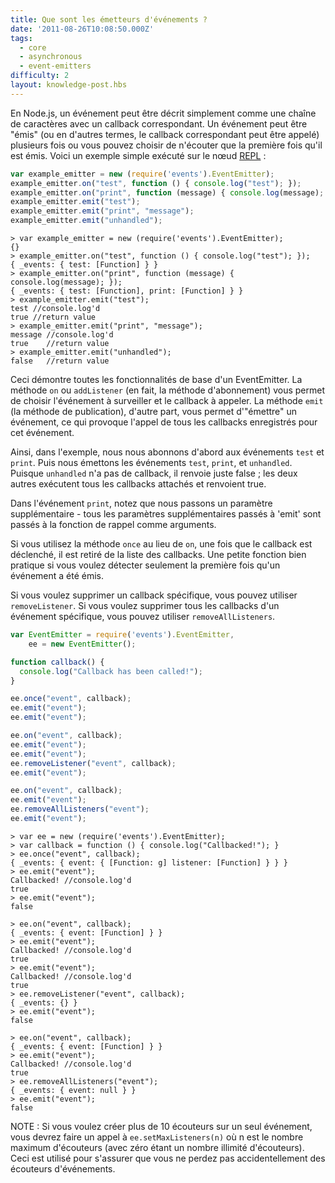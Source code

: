 ```yaml
---
title: Que sont les émetteurs d'événements ?
date: '2011-08-26T10:08:50.000Z'
tags:
  - core
  - asynchronous
  - event-emitters
difficulty: 2
layout: knowledge-post.hbs
---
```


En Node.js, un événement peut être décrit simplement comme une chaîne de caractères avec un callback correspondant. Un événement peut être "émis" (ou en d'autres termes, le callback correspondant peut être appelé) plusieurs fois ou vous pouvez choisir de n'écouter que la première fois qu'il est émis. Voici un exemple simple exécuté sur le nœud [REPL](/fr/knowledge/REPL/how-to-use-nodejs-repl/) :

```javascript
var example_emitter = new (require('events').EventEmitter);
example_emitter.on("test", function () { console.log("test"); });
example_emitter.on("print", function (message) { console.log(message); });
example_emitter.emit("test");
example_emitter.emit("print", "message");
example_emitter.emit("unhandled");
```

```
> var example_emitter = new (require('events').EventEmitter);
{}
> example_emitter.on("test", function () { console.log("test"); });
{ _events: { test: [Function] } }
> example_emitter.on("print", function (message) { console.log(message); });
{ _events: { test: [Function], print: [Function] } }
> example_emitter.emit("test");
test //console.log'd
true //return value
> example_emitter.emit("print", "message");
message //console.log'd
true    //return value
> example_emitter.emit("unhandled");
false   //return value
```

Ceci démontre toutes les fonctionnalités de base d'un EventEmitter. La méthode `on` ou `addListener` (en fait, la méthode d'abonnement) vous permet de choisir l'événement à surveiller et le callback à appeler. La méthode `emit` (la méthode de publication), d'autre part, vous permet d'"émettre" un événement, ce qui provoque l'appel de tous les callbacks enregistrés pour cet événement.

Ainsi, dans l'exemple, nous nous abonnons d'abord aux événements `test` et `print`. Puis nous émettons les événements `test`, `print`, et `unhandled`. Puisque `unhandled` n'a pas de callback, il renvoie juste false ; les deux autres exécutent tous les callbacks attachés et renvoient true.

Dans l'événement `print`, notez que nous passons un paramètre supplémentaire - tous les paramètres supplémentaires passés à 'emit' sont passés à la fonction de rappel comme arguments.

Si vous utilisez la méthode `once` au lieu de `on`, une fois que le callback est déclenché, il est retiré de la liste des callbacks. Une petite fonction bien pratique si vous voulez détecter seulement la première fois qu'un événement a été émis.

Si vous voulez supprimer un callback spécifique, vous pouvez utiliser `removeListener`. Si vous voulez supprimer tous les callbacks d'un événement spécifique, vous pouvez utiliser `removeAllListeners`.

```javascript
var EventEmitter = require('events').EventEmitter,
    ee = new EventEmitter();

function callback() {
  console.log("Callback has been called!");
}

ee.once("event", callback);
ee.emit("event");
ee.emit("event");

ee.on("event", callback);
ee.emit("event");
ee.emit("event");
ee.removeListener("event", callback);
ee.emit("event");

ee.on("event", callback);
ee.emit("event");
ee.removeAllListeners("event");
ee.emit("event");
```

```
> var ee = new (require('events').EventEmitter);
> var callback = function () { console.log("Callbacked!"); }
> ee.once("event", callback);
{ _events: { event: { [Function: g] listener: [Function] } } }
> ee.emit("event");
Callbacked! //console.log'd
true
> ee.emit("event");
false

> ee.on("event", callback);
{ _events: { event: [Function] } }
> ee.emit("event");
Callbacked! //console.log'd
true
> ee.emit("event");
Callbacked! //console.log'd
true
> ee.removeListener("event", callback);
{ _events: {} }
> ee.emit("event");
false

> ee.on("event", callback);
{ _events: { event: [Function] } }
> ee.emit("event");
Callbacked! //console.log'd
true
> ee.removeAllListeners("event");
{ _events: { event: null } }
> ee.emit("event");
false
```

NOTE : Si vous voulez créer plus de 10 écouteurs sur un seul événement, vous devrez faire un appel à `ee.setMaxListeners(n)` où n est le nombre maximum d'écouteurs (avec zéro étant un nombre illimité d'écouteurs). Ceci est utilisé pour s'assurer que vous ne perdez pas accidentellement des écouteurs d'événements.
